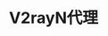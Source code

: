 ---
title: V2rayN代理
order: 9
isOriginal: true
category:
    - NAS
tag:
    - v2rayn
    - docker
---
